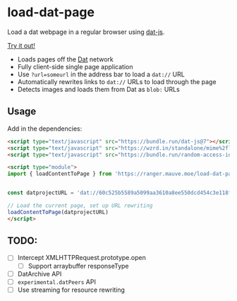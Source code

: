 # load-dat-page
Load a dat webpage in a regular browser using [dat-js](https://github.com/datproject/dat-js/).

[Try it out!](https://ranger.mauve.moe/load-dat-page/)

- Loads pages off the [Dat](https://datproject.org/) network
- Fully client-side single page application
- Use `?url=someurl` in the address bar to load a `dat://` URL
- Automatically rewrites links to `dat://` URLs to load through the page
- Detects images and loads them from Dat as `blob:` URLs

## Usage

Add in the dependencies:

```html
<script type="text/javascript" src="https://bundle.run/dat-js@7"></script>
<script type="text/javascript" src="https://wzrd.in/standalone/mime%2flite@latest"></script>
<script type="text/javascript" src="https://bundle.run/random-access-idb"></script>
```

```html
<script type="module">
import { loadContentToPage } from 'https://ranger.mauve.moe/load-dat-page/contentLoader.js'


const datprojectURL = 'dat://60c525b5589a5099aa3610a8ee550dcd454c3e118f7ac93b7d41b6b850272330/about'

// Load the current page, set up URL rewriting
loadContentToPage(datprojectURL)
</script>
```

## TODO:

- [ ] Intercept XMLHTTPRequest.prototype.open
  - [ ] Support arraybuffer responseType
- [ ] DatArchive API
- [ ] `experimental.datPeers` API
- [ ] Use streaming for resource rewriting
